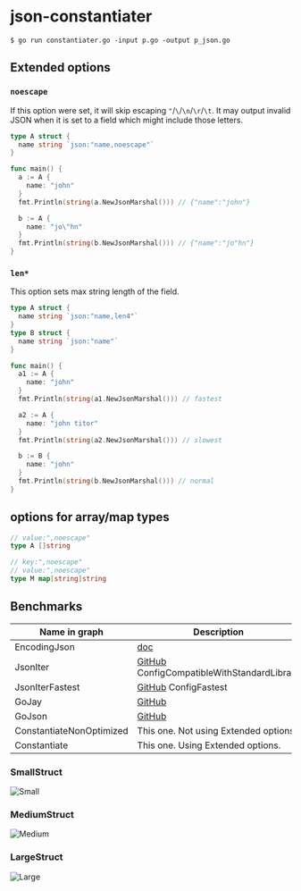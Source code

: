 # json-constantiater

```shell
$ go run constantiater.go -input p.go -output p_json.go
```

## Extended options
### `noescape`
If this option were set, it will skip escaping `"`/`\`/`\n`/`\r`/`\t`.
It may output invalid JSON when it is set to a field which might include those letters.

```go
type A struct {
  name string `json:"name,noescape"`
}

func main() {
  a := A {
    name: "john"
  }
  fmt.Println(string(a.NewJsonMarshal())) // {"name":"john"}

  b := A {
    name: "jo\"hn"
  }
  fmt.Println(string(b.NewJsonMarshal())) // {"name":"jo"hn"}
}
```

### `len*`
This option sets max string length of the field.

```go
type A struct {
  name string `json:"name,len4"`
}
type B struct {
  name string `json:"name"`
}

func main() {
  a1 := A {
    name: "john"
  }
  fmt.Println(string(a1.NewJsonMarshal())) // fastest

  a2 := A {
    name: "john titor"
  }
  fmt.Println(string(a2.NewJsonMarshal())) // slowest

  b := B {
    name: "john"
  }
  fmt.Println(string(b.NewJsonMarshal())) // normal
}
```

## options for array/map types
```go
// value:",noescape"
type A []string

// key:",noescape"
// value:",noescape"
type M map[string]string
```

## Benchmarks

|Name in graph|Description|
|---|---|
|EncodingJson|[doc](https://golang.org/pkg/encoding/json/)|
|JsonIter|[GitHub](https://github.com/json-iterator/go) ConfigCompatibleWithStandardLibrary|
|JsonIterFastest|[GitHub](https://github.com/json-iterator/go) ConfigFastest|
|GoJay|[GitHub](https://github.com/francoispqt/gojay)|
|GoJson|[GitHub](https://github.com/goccy/go-json)|
|ConstantiateNonOptimized|This one. Not using Extended options.|
|Constantiate|This one. Using Extended options.|

### SmallStruct
![Small](https://user-images.githubusercontent.com/49056869/92896352-424e9600-f457-11ea-90aa-90134b2597a5.png)

### MediumStruct
![Medium](https://user-images.githubusercontent.com/49056869/92896716-948fb700-f457-11ea-8a92-489064c13351.png)

### LargeStruct
![Large](https://user-images.githubusercontent.com/49056869/92896709-93f72080-f457-11ea-8a10-e28e6bbd1b89.png)
